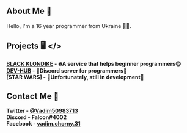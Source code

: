 ## About Me 📝
Hello, I'm a  16 year programmer from Ukraine 🏳‍🌈.

## Projects 🖥️ </>

**[BLACK KLONDIKE](https://github.com/VadimChorrny/VadimChorrny.github.io) - 🔥A service that helps beginner programmers😍  <br>
[DEV-HUB](https://discord.gg/rsutRf) - 💎Discord server for programmers💎  <br>
[STAR WARS] - 🚀Unfortunately, still in development🙂** <br> 

## Contact Me 📱
**Twitter  - [@Vadim50983713](https://twitter.com/Vadim50983713)** <br>
**Discord  - Falcon#4002** <br>
**Facebook - [vadim.chorny.31](https://www.facebook.com/vadim.chorny.31/)** <br>
